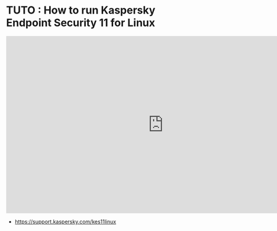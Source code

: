 # TUTO : How to run Kaspersky Endpoint Security 11 for Linux

<iframe width="848" height="480" src="https://www.youtube.com/embed/9fRO69R-cv4" title="YouTube video player" frameborder="0" allow="accelerometer; autoplay; clipboard-write; encrypted-media; gyroscope; picture-in-picture" allowfullscreen></iframe>

* https://support.kaspersky.com/kes11linux